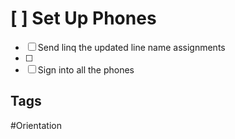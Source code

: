 # [ ] Set Up Phones

- [ ] Send linq the updated line name assignments
- [ ]
- [ ] Sign into all the phones 

## Tags

#Orientation
